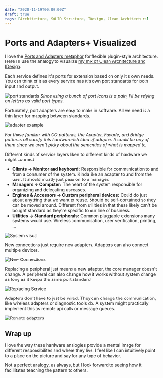 ```yaml
---
date: "2020-11-19T00:00:00Z"
draft: true
tags: [Architecture, SOLID Structure, IDesign, Clean Architecture]
---
```


# Ports and Adapters+ Visualized

I love the [Ports and Adapters metaphor](./2020-11-14-Ports-and-Adapters.md) for flexible plugin-style architecture. Here I'll use the analogy to visualize [my mix of Clean Architecture and IDesign](./2020-09-17-Solid-Structure-Checkin.md).

Each service defines it's ports for extension based on only it's own needs. You can think of it as every service has it's own port standards for both input and output.

![port standards](../../static/post-media/Ports-And-Adapters-Visual/port-lineup.drawio.svg)
*Since using a bunch of port icons is a pain, I'll be relying on letters as valid port types.*


Fortunately, port adapters are easy to make in software. All we need is a thin layer for mapping between standards. 

![adapter example](../../static/post-media/Ports-And-Adapters-Visual/adapter.drawio.svg)

*For those familiar with OO patterns, the Adapter, Facade, and Bridge patterns all satisfy this hardware-ish idea of adapter. It could be any of them since we aren't picky about the semantics of what is mapped to.*

Different kinds of service layers liken to different kinds of hardware we might connect
- **Clients -> Monitor and keyboard:** Responsible for communication to and from a consumer of the system. Kinda like an adapter to and from the user. It should mostly just pass on to a manager.
- **Managers -> Computer:** The heart of the system responsible for organizing and delegating usecases.
- **Engines & Accessors -> Custom peripheral devices:** Could do just about anything that we want to reuse. Should be self-contained so they can be moved around. Different from utilities in that these likely can't be bought standard as they're specific to our line of business.
- **Utilities -> Standard peripherals:** Common pluggable extensions many systems would use. Wireless communication, user verification, printing, ...  

![System visual](../../static/post-media/Ports-And-Adapters-Visual/system.drawio.svg)


New connections just require new adapters. Adapters can also connect multiple devices.

![New Connections]()

Replacing a peripheral just means a new adapter, the core manager doesn't change. A peripheral can also change how it works without system change as long as it keeps the same port standard.

![Replacing Service]()

Adapters don't have to just be wired. They can change the communication, like wireless adapters or diagnostic tools do. A system might practically implement this as remote api calls or message queues.

![Remote adapters]()
<!-- is this where i put and adapter adapter like logging? -->

## Wrap up
I love the way these hardware analogies provide a mental image for different responsibilites and where they live. I feel like I can intuitively point to a place on the picture and say for any type of behavior.

Not a perfect analogy, as always, but I look forward to seeing how it facillitates teaching the pattern to others.



<!-- 

things that could be accessories
- thumb drive
- thermometer


port types I could use / easily visualize
- co-axial
- usb-a
- usb-c
- usb-b
- could probably find micro-usb icon
- 


how can i differentiate the ports?
- shape 
- color
- outline 
-->